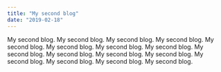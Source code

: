 ```yaml
---
title: "My second blog"
date: "2019-02-18"
---
```


My second blog. My second blog. My second blog. My second blog. My second blog. My second blog. My second blog. My second blog. My second blog. My second blog. My second blog. My second blog. My second blog. My second blog. My second blog. My second blog. 
